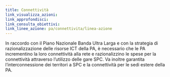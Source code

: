 ```yaml
---
title: Connettività
link_visualizza_azioni:
link_approfondisci:
link_consulta_obiettivi:
link_linee_azione: pa/connettivita/linea-azione
---
```


In raccordo con il Piano Nazionale Banda Ultra Larga e con la strategia di
razionalizzazione delle risorse ICT della PA, è necessario che le PA
incrementino la loro connettività alla rete e razionalizzino le spese per la
connettività attraverso l’utilizzo delle gare SPC. Va inoltre garantita
l’interconnessione dei territori a SPC e la connettività per le sedi estere
della PA.
